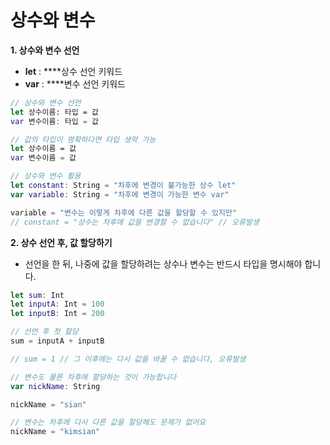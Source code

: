 

# **상수와 변수**

**1. 상수와 변수 선언**

- **let** : ****상수 선언 키워드
- **var** : ****변수 선언 키워드

```swift
// 상수와 변수 선언
let 상수이름: 타입 = 값
var 변수이름: 타입 = 값

// 값의 타입이 명확하다면 타입 생략 가능
let 상수이름 = 값
var 변수이름 = 값

// 상수와 변수 활용
let constant: String = "차후에 변경이 불가능한 상수 let"
var variable: String = "차후에 변경이 가능한 변수 var"

variable = "변수는 이렇게 차후에 다른 값을 할당할 수 있지만"
// constant = "상수는 차후에 값을 변경할 수 없습니다" // 오류발생
```



**2. 상수 선언 후, 값 할당하기**

- 선언을 한 뒤, 나중에 값을 할당하려는 상수나 변수는 반드시 타입을 명시해야 합니다.

```swift
let sum: Int
let inputA: Int = 100
let inputB: Int = 200

// 선언 후 첫 할당
sum = inputA + inputB

// sum = 1 // 그 이후에는 다시 값을 바꿀 수 없습니다, 오류발생

// 변수도 물론 차후에 할당하는 것이 가능합니다
var nickName: String

nickName = "sian"

// 변수는 차후에 다시 다른 값을 할당해도 문제가 없어요
nickName = "kimsian"
```